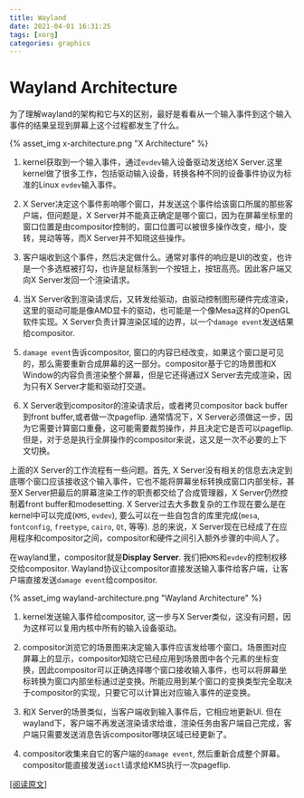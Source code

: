 ```yaml
---
title: Wayland
date: 2021-04-01 16:31:25
tags: [xorg]
categories: graphics
---
```


# Wayland Architecture
为了理解wayland的架构和它与X的区别，最好是看看从一个输入事件到这个输入事件的结果呈现到屏幕上这个过程都发生了什么。

<!--more-->

{% asset_img x-architecture.png "X Architecture" %}

1. kernel获取到一个输入事件，通过`evdev`输入设备驱动发送给X Server.这里kernel做了很多工作，包括驱动输入设备，转换各种不同的设备事件协议为标准的Linux `evdev`输入事件。

2. X Server决定这个事件影响哪个窗口，并发送这个事件给该窗口所属的那些客户端，但问题是，X Server并不能真正确定是哪个窗口，因为在屏幕坐标里的窗口位置是由compositor控制的，窗口位置可以被很多操作改变，缩小，旋转，晃动等等，而X Server并不知晓这些操作。

3. 客户端收到这个事件，然后决定做什么。通常对事件的响应是UI的改变，也许是一个多选框被打勾，也许是鼠标落到一个按钮上，按钮高亮。因此客户端又向X Server发回一个渲染请求。

4. 当X Server收到渲染请求后，又转发给驱动，由驱动控制图形硬件完成渲染，这里的驱动可能是像AMD显卡的驱动，也可能是一个像Mesa这样的OpenGL软件实现。X Server负责计算渲染区域的边界，以一个`damage event`发送结果给compositor.

5. `damage event`告诉compositor, 窗口的内容已经改变，如果这个窗口是可见的，那么需要重新合成屏幕的这一部分。compositor基于它的场景图和X Window的内容负责渲染整个屏幕，但是它还得通过X Server去完成渲染，因为只有X Server才能和驱动打交道。

6. X Server收到compositor的渲染请求后，或者拷贝compositor back buffer到front buffer,或者做一次pageflip. 通常情况下，X Server必须做这一步，因为它需要计算窗口重叠，这可能需要裁剪操作，并且决定它是否可以pageflip. 但是，对于总是执行全屏操作的compositor来说，这又是一次不必要的上下文切换。

上面的X Server的工作流程有一些问题。首先, X Server没有相关的信息去决定到底哪个窗口应该接收这个输入事件，它也不能将屏幕坐标转换成窗口内部坐标，甚至X Server把最后的屏幕渲染工作的职责都交给了合成管理器，X Server仍然控制着front buffer和modesetting. X Server过去大多数复杂的工作现在要么是在kernel中可以完成(`KMS`, `evdev`), 要么可以在一些自包含的库里完成(`mesa`, `fontconfig`, `freetype`, `cairo`, `Qt`, 等等). 总的来说，X Server现在已经成了在应用程序和compositor之间，compositor和硬件之间引入额外步骤的中间人了。


在wayland里，compositor就是**Display Server**. 我们把`KMS`和`evdev`的控制权移交给compositor. Wayland协议让compositor直接发送输入事件给客户端，让客户端直接发送`damage event`给compositor.

{% asset_img wayland-architecture.png "Wayland Architecture" %}

1. kernel发送输入事件给compositor, 这一步与X Server类似，这没有问题，因为这样可以复用内核中所有的输入设备驱动。

2. compositor浏览它的场景图来决定输入事件应该发给哪个窗口。场景图对应屏幕上的显示，compositor知晓它已经应用到场景图中各个元素的坐标变换，因此compositor可以正确选择哪个窗口接收输入事件，也可以将屏幕坐标转换为窗口内部坐标通过逆变换。所能应用到某个窗口的变换类型完全取决于compositor的实现，只要它可以计算出对应输入事件的逆变换。

3. 和X Server的场景类似，当客户端收到输入事件后，它相应地更新UI. 但在wayland下，客户端不再发送渲染请求给谁，渲染任务由客户端自己完成，客户端只需要发送消息告诉compositor哪块区域已经更新了。

4. compositor收集来自它的客户端的`damage event`, 然后重新合成整个屏幕。compositor能直接发送`ioctl`请求给KMS执行一次pageflip.


[[阅读原文]](https://wayland.freedesktop.org/architecture.html)

